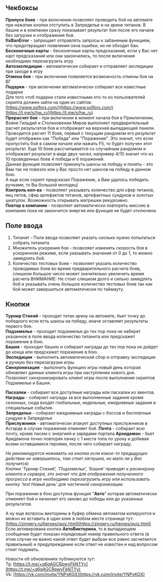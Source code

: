 
## Чекбоксы
**Пропуск боев**  - при включении позволяет проводить бой на автомате при нажатии кнопки отступить в Запределье и на арене титанов. В башне и в компании сразу показывает результат боя после его начала без загрузки и отображения боя.  
**fixBanError**  - запрещает отправлять запросы к забаненым функциям, что предотвращает появления окна ошибки, но не обходит бан.  
**Бесконечные карты**  - бесконечные карты предсказаний, если у Вас нет карт предсказаний или они закончились, то после включения необходимо перезагрузить игру  
**Автоэкспедиции**  - автоматически собирает и отправляет экспедиции при заходе в игру  
**Отмена боя**  - при включении появляется возможность отмены боя на ВГ  
**Подарки**  - при включении автоматически собирает все известные подарки  
Для того чтоб подарки стали известными кто-то из пользователей скрипта должен зайти на один из сайтов:  
[https://www.solfors.com/](https://www.solfors.com/)  
[https://t.me/s/hw_ru](https://t.me/s/hw_ru)  
**Прерасчет боя**  - при включении в момент начала боя в Приключении, Войне Гильдий и Столкновении Миров выполняет предварительный расчет результатов боя и отображает на верхней выпадающей панели. Проводится расчет 11 боев, первый с текущим рандомом его результат будет отображен как "Победа" или "Поражение". Это значит, что если пропустить бой в самом начале или нажать F5, то будет получен этот результат. Еще 10 боев рассчитывается со случайным рандомом и отображает результат в виде двух чисел, например 4/10 значит что из 10 проведенных боев 4 победы и 6 поражений.  
Данная функция позволяет прикинуть шансы на победу и понять - это Вам так не повезло или у Вас просто нет шансов на победу в данном бою.  
А еще если скрипт предсказал Поражение, а Вам удалось победить ручками, то Вы большой молодец)  
**Контроль кол-ва**  - позволяет указывать количество для сфер титанов, яиц петов, сфер артефактов титанов, артефактных сундуков и золотых шкатулок. Возможность открывать матрешки рекурсивно.  
**Повтор в компании**  - позволяет автоматически повторять миссию в компании пока не закончится энергия или функция не будет отключена  

## Поле ввода

1. Титанит - Поле ввода позволяет указать сколько нужно попытаться собрать титанита
2. Множитель ускорения боя - позволяет изменять скорость боя в ускоренном режиме, если указывать значения от 0 до 1, то можно замедлить бой.
3. Количество тестовых боев - позволяет указать количество проводимых боев во время предварительного расчета боев, слишком большое число может значительно увеличить время расчета
ВНИМАНИЕ: Не стоит слишком долго и сильно замедлять бой и указывать очень большое количество тестовых боев так как бой может завершиться автоматически по таймауту.

## Кнопки

**Турнир Стихий**  - проходит титан арену на автомате, бьет точку до победного если есть шансы на победу, иначе оставляет результаты первого боя.  
**Подземелье**  - проходит подземелье до тех пор пока не наберет указанное в поле ввода количество титанита или предскажет поражение в бою.  
**Башня**  - проходит башню и собирает награды до тех пор пока не дойдет до конца или предскажет поражение в бою.  
**Экспедиции**  - выполнить автоматический сбор и отправку экспедиции в ручную без перезагрузки игры.  
**Синхронизация**  - выполнить функцию игры новый день которая обновляет данные клиента игры при наступлении нового дня.  
Позволяет синхронизировать клиент игры после выполнения скриптов Подземелье и Башня.  
  
**Пасхалки**  - собирает все доступные награды или пасхалки из эвентов.  
**Награды**  - собирает награды за все выполненные задания кроме сезонных, сюда входят глобальные, недельные, ежедневные задания и специальные события.  
**Запределье**  - собирает ежедневные награды с боссов и бесплатные сундуки в Запределье  
**Прислужники**  - автоматически атакует доступных прислужников в Асгарде в случае поражения отменяет бой. 
**Почта** - собирает всю почту, кроме писем с энергией и зарядами портала
**Архидемон** - бьет Аридемона точно повторяя пачку с 1 места топа по урону и добивая всеми оставшимися героями, после чего собирает награду.
  
*Не рекомендуется нажимать на кнопки если какое-то предыдущее действие не завершилось, там стоит заглушка, но мало ли у Вас получится)  
Кнопки 'Турнир Стихий', 'Подземелье', 'Башня' приводят к расинхрону клиента и сервера, это значит что для отображения полученного прогресса в игре необходимо перезагрузить игру или использовать кнопку 'test Новый день' для частичной синхронизации.*  
  
При поражении в бою доступна функция "**Авто**" которая автоматически отменяет бой и начинает его заново до победы или до указанных результатов.  
  
А ну еще вопросы викторины в буфер обмена автоматом копируются и можно их вставить в один клик в любом месте странице тут:  
[https://zingery.ru/heroes/quiz.html](https://zingery.ru/heroes/quiz.html)  
Если активирована кнопка **АвтоВикторина**, то в выпадающем сообщении будет показан порядковый номер правильного ответа (в этом случае не важно какой ответ будет выбран все равно засчитается правильный) и предупреждение если ответ не известен и над вопросом стоит подумать.
  
Новости об обновлениях публикуются тут:  
Tg:  [https://t.me/+q6gAGCRpwyFkNTYy](https://t.me/+q6gAGCRpwyFkNTYy)  
Vk:  [https://vk.com/invite/YNPxKGX](https://vk.com/invite/YNPxKGX)
